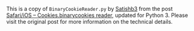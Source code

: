 This is a copy of `BinaryCookieReader.py` by [Satishb3](https://github.com/satishb3) from the post [Safari/iOS – Cookies.binarycookies reader](http://www.securitylearn.net/2012/10/27/cookies-binarycookies-reader/), updated for Python 3.  Please visit the original post for more information on the technical details.  
